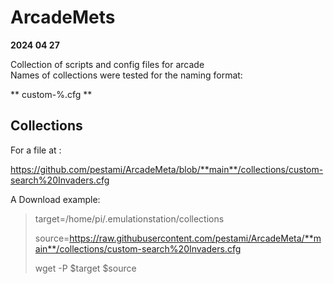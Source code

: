 # ArcadeMets 

**2024 04 27**

Collection of scripts and config files for arcade  
Names of collections were tested for the naming format:

** custom-%.cfg **

## Collections  

For a file at : 

https://github.com/pestami/ArcadeMeta/blob/**main**/collections/custom-search%20Invaders.cfg

A Download example:



> target=/home/pi/.emulationstation/collections
>
> source=https://raw.githubusercontent.com/pestami/ArcadeMeta/**main**/collections/custom-search%20Invaders.cfg
>
> wget -P $target $source


